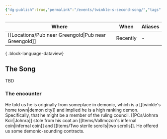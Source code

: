 ```yaml
---
{"dg-publish":true,"permalink":"/events/twinkle-s-second-song/","tags":["event"],"dgShowBacklinks":true,"dgShowLocalGraph":true,"noteIcon":"event","created":"2024-01-06T12:51:31.026+01:00","updated":"2024-01-13T10:23:24.733+01:00"}
---
```


| Where                  | When     | Aliases |
| ---------------------- | -------- | ------- |
| [[Locations/Pub near Greengold\|Pub near Greengold]] | Recently | \-      |

{ .block-language-dataview}
## The Song
TBD

### The encounter 
He told us he is originally from someplace in demonic, which is a [[twinkle's home town\|demon city]] and implied he is a high ranking demon. Specifically, that he might be a member of the ruling council.
[[PCs/Johnra Kcir\|Johnra]] stole from his coat an [[Items/Vallmozon's infernal coin\|infernal coin]] and [[Items/Two sterile scrolls\|two scrolls]].
He offered us some demonic-sounding contracts.